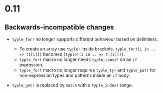 # 0.11
## Backwards-incompatible changes
- `typle_for!` no longer supports different behaviour based on delimiters.
    - To create an array use `typle!` inside brackets.
    `typle_for![i in .. => t[[i]]]` becomes `[typle!(i in .. => t[[i]])]`.
    - `typle_for!` macro no longer needs `typle_const!` on an `if` expression.
    - `typle_for!` macro no longer requires `typle_ty!` and `typle_pat!` for
non-expression types and patterns inside an `if` body.

- `typle_get!` is replaced by `match` with a `typle_index!` range.
